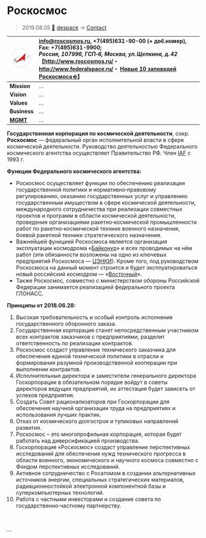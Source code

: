# Роскосмос
> 2019.08.05 [🚀](../../index/index.md) [despace](../index.md) → [Contact](../contact.md)

|[![](../f/contact/r/roscosmos_logo1_thumb.webp)](../f/contact/r/roscosmos_logo1.webp)|<info@roscosmos.ru>, +7(495)631-90-00 (+ доб.номер), Fax: +7(495)631-9900;<br> *Россия, 107996, ГСП‑6, Москва, ул. Щепкина, д. 42*<br> 【<http://www.roscosmos.ru/>・ <http://www.federalspace.ru/>・ [Новые 10 заповедей Роскосмоса ⎆](https://habr.com/post/415831/)】|
|:--|:--|
|**Mission**|…|
|**Vision**|…|
|**Values**|…|
|**Business**|…|
|**[MGMT](../mgmt.md)**|…|

**Государственная корпорация по космической деятельности**, сокр. **Роскосмос** — федеральный орган исполнительной власти в сфере космической деятельности. Руководство деятельностью Федерального космического агентства осуществляет Правительство РФ. Член [IAF](iaf.md) с 1993 г.

**Функции Федерального космического агентства:**

   - Роскосмос осуществляет функции по обеспечению реализации государственной политики и нормативно‑правовому регулированию, оказанию государственных услуг и управлению государственным имуществом в сфере космической деятельности, международного сотрудничества при реализации совместных проектов и программ в области космической деятельности, проведения организациями ракетно‑космической промышленности работ по ракетно‑космической технике военного назначения, боевой ракетной технике стратегического назначения.
   - Важнейшей функцией Роскосмоса является организация эксплуатации космодрома «[Байконур](../spaceport.md)» и всех проводимых на нём работ (эти обязанности возложены на одно из ключевых предприятий Роскосмоса — [ЦЭНКИ](tsenki.md)). Кроме того, под руководством Роскосмоса на данный момент строится и будет эксплуатироваться новый российский космодром — «[Восточный](../spaceport.md)».
   - Также Роскосмос, совместно с министерством обороны Российской Федерации занимается реализацией федерального проекта ГЛОНАСС.

**Принципы от 2018.06.28:**

   1. Высокая требовательность и особый контроль исполнения государственного оборонного заказа.
   1. Государственная корпорация станет непосредственным участником всех контрактов заказчиков с предприятиями, разделит ответственность по реализации контрактов.
   1. Роскосмос создаст управление технического заказчика для обеспечения единой технической политики в отрасли и формирования разумной производственной кооперации при выполнении контрактов.
   1. Исполнительные директора и заместители генерального директора Госкорпорации в обязательном порядке войдут в советы директоров ведущих предприятий, их аттестация будет зависеть от успехов предприятия.
   1. Создать Совет рационализаторов при Госкорпорации для обеспечения научной организации труда на предприятиях и использования лучших практик.
   1. Отказ от космического долгостроя и тупиковых направлений развития.
   1. Роскосмос – это многопрофильная корпорация, которая будет работать над диверсификацией производства.
   1. Госкорпорация «Роскосмос» создаст управление перспективных исследований для обеспечения нужд технического прогресса в области военного, экономического и научного космоса совместно с Фондом перспективных исследований.
   1. Активное сотрудничество с Росатомом в создании альтернативных источников энергии, специальных стратегических материалов, радиационностойкой электронной компонентной базы и суперкомпьютерных технологий.
   1. Работа с частными инвесторами и создание совета по государственно‑частному партнерству.

<p style="page-break-after:always"> </p>

…
